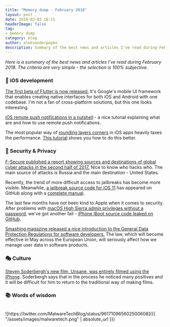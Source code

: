 ```yaml
---
title: "Memory dump - February 2018"
layout: post
date: 2018-03-02 16:11
headerImage: false
tag:
- memory dump
category: blog
author: aleksanderpopko
description: Summary of the best news and articles I've read during February 2018.
---
```

*Here is a summary of the best news and articles I've read during
February 2018\. The criteria are very simple - the selection is 100%
subjective.*

### 📱 iOS development

[The first beta of Flutter is now released.](https://medium.com/flutter-io/announcing-flutter-beta-1-build-beautiful-native-apps-dc142aea74c0) It's Google's mobile UI framework that enables creating native interfaces for both iOS and Android with one codebase. I'm not a fan of cross-platform solutions, but this one looks interesting.

[iOS remote push notifications in a nutshell](https://medium.com/flawless-app-stories/ios-remote-push-notifications-in-a-nutshell-d05f5ccac252) - a nice tutorial explaining what are and how to use remote push notifications.

The most popular way of [rounding layers corners](https://stackoverflow.com/questions/4754392/uiview-with-rounded-corners-and-drop-shadow) in iOS apps heavily taxes the performance. [This tutorial](http://texturegroup.org/docs/corner-rounding.html) shows you how to do this better.

### 🔐 Security & Privacy

[F-Secure published a report showing sources and destinations of global cyber attacks in the second half of 2017\.](https://business.f-secure.com/infographic-threat-landscape-snapshot) Nice to know who hacks who. The main source of attacks is Russia and the main destination - United States.

Recently, the trend of more difficult access to jailbreaks has become more visible. Meanwhile, [a jailbreak source code for iOS 11](https://github.com/Coalfire-Research/iOS-11.1.2-15B202-Jailbreak) has appeared on GitHub along with a [complete manual](https://github.com/Coalfire-Research/iOS-11.1.2-15B202-Jailbreak/blob/master/iOS_jailbreak_writeup.pdf).

The last few months have not been kind to Apple when it comes to security. After problems with [macOS High Sierra admin privileges without a password](https://www.macrumors.com/2017/11/28/macos-high-sierra-bug-admin-access/), we've got another fail - [iPhone iBoot source code leaked on GitHub](https://www.macrumors.com/2018/02/07/iphone-source-code-github-leak/).

[Smashing magazine released a nice introduction to the General Data Protection Regulations for software developers.](https://www.smashingmagazine.com/2018/02/gdpr-for-web-developers/) The law, which will become effective in May across the European Union, will seriously affect how we manage user data in software products.

### 🎭 Culture

[Steven Soderbergh's new film, Unsane, was entirely filmed using the iPhone](https://www.reuters.com/article/us-filmfestival-berlin-unsane/soderberghs-thriller-shot-on-iphone-premieres-in-berlin-idUSKCN1G52PR). Soderbergh says that in the process he noticed many positives and it will be difficult for him to return to the traditional way of making films.

### 📚 Words of wisdom
<br />
![https://twitter.com/MalwareTechBlog/status/961710965602500608]({{ "/assets/images/malwaretech.png" | absolute_url }})

